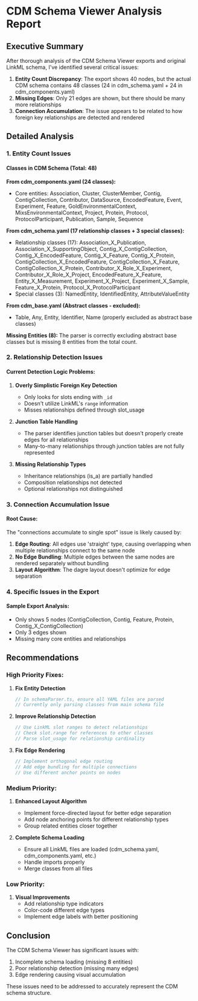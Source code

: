 # CDM Schema Viewer Analysis Report

## Executive Summary

After thorough analysis of the CDM Schema Viewer exports and original LinkML schema, I've identified several critical issues:

1. **Entity Count Discrepancy**: The export shows 40 nodes, but the actual CDM schema contains 48 classes (24 in cdm_schema.yaml + 24 in cdm_components.yaml)
2. **Missing Edges**: Only 21 edges are shown, but there should be many more relationships
3. **Connection Accumulation**: The issue appears to be related to how foreign key relationships are detected and rendered

## Detailed Analysis

### 1. Entity Count Issues

#### Classes in CDM Schema (Total: 48)

**From cdm_components.yaml (24 classes):**
- Core entities: Association, Cluster, ClusterMember, Contig, ContigCollection, Contributor, DataSource, EncodedFeature, Event, Experiment, Feature, GoldEnvironmentalContext, MixsEnvironmentalContext, Project, Protein, Protocol, ProtocolParticipant, Publication, Sample, Sequence

**From cdm_schema.yaml (17 relationship classes + 3 special classes):**
- Relationship classes (17): Association_X_Publication, Association_X_SupportingObject, Contig_X_ContigCollection, Contig_X_EncodedFeature, Contig_X_Feature, Contig_X_Protein, ContigCollection_X_EncodedFeature, ContigCollection_X_Feature, ContigCollection_X_Protein, Contributor_X_Role_X_Experiment, Contributor_X_Role_X_Project, EncodedFeature_X_Feature, Entity_X_Measurement, Experiment_X_Project, Experiment_X_Sample, Feature_X_Protein, Protocol_X_ProtocolParticipant
- Special classes (3): NamedEntity, IdentifiedEntity, AttributeValueEntity

**From cdm_base.yaml (Abstract classes - excluded):**
- Table, Any, Entity, Identifier, Name (properly excluded as abstract base classes)

**Missing Entities (8):**
The parser is correctly excluding abstract base classes but is missing 8 entities from the total count.

### 2. Relationship Detection Issues

#### Current Detection Logic Problems:

1. **Overly Simplistic Foreign Key Detection**
   - Only looks for slots ending with `_id`
   - Doesn't utilize LinkML's `range` information
   - Misses relationships defined through slot_usage

2. **Junction Table Handling**
   - The parser identifies junction tables but doesn't properly create edges for all relationships
   - Many-to-many relationships through junction tables are not fully represented

3. **Missing Relationship Types**
   - Inheritance relationships (is_a) are partially handled
   - Composition relationships not detected
   - Optional relationships not distinguished

### 3. Connection Accumulation Issue

#### Root Cause:
The "connections accumulate to single spot" issue is likely caused by:

1. **Edge Routing**: All edges use 'straight' type, causing overlapping when multiple relationships connect to the same node
2. **No Edge Bundling**: Multiple edges between the same nodes are rendered separately without bundling
3. **Layout Algorithm**: The dagre layout doesn't optimize for edge separation

### 4. Specific Issues in the Export

#### Sample Export Analysis:
- Only shows 5 nodes (ContigCollection, Contig, Feature, Protein, Contig_X_ContigCollection)
- Only 3 edges shown
- Missing many core entities and relationships

## Recommendations

### High Priority Fixes:

1. **Fix Entity Detection**
   ```typescript
   // In schemaParser.ts, ensure all YAML files are parsed
   // Currently only parsing classes from main schema file
   ```

2. **Improve Relationship Detection**
   ```typescript
   // Use LinkML slot ranges to detect relationships
   // Check slot.range for references to other classes
   // Parse slot_usage for relationship cardinality
   ```

3. **Fix Edge Rendering**
   ```typescript
   // Implement orthogonal edge routing
   // Add edge bundling for multiple connections
   // Use different anchor points on nodes
   ```

### Medium Priority:

1. **Enhanced Layout Algorithm**
   - Implement force-directed layout for better edge separation
   - Add node anchoring points for different relationship types
   - Group related entities closer together

2. **Complete Schema Loading**
   - Ensure all LinkML files are loaded (cdm_schema.yaml, cdm_components.yaml, etc.)
   - Handle imports properly
   - Merge classes from all files

### Low Priority:

1. **Visual Improvements**
   - Add relationship type indicators
   - Color-code different edge types
   - Implement edge labels with better positioning

## Conclusion

The CDM Schema Viewer has significant issues with:
1. Incomplete schema loading (missing 8 entities)
2. Poor relationship detection (missing many edges)
3. Edge rendering causing visual accumulation

These issues need to be addressed to accurately represent the CDM schema structure.